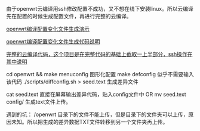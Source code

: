 由于openwrt云编译用ssh修改配置不成功，又不想在线下安装linux。所以云编译先在配置的时候生成配置文件，再进行完整的云编译。

[openwrt编译配置变化文件生成演示](https://p3terx.com/archives/build-openwrt-with-github-actions.html)

[openwrt编译配置变化文件生成代码说明](https://github.com/danshui-git/shuoming/blob/master/%E6%9C%AC%E5%9C%B0%E6%8F%90%E5%8F%96.config.md)

[完整的云编译代码，这个项目是在完整代码的基础上截取一上半部分，ssh操作在其中说明](https://github.com/P3TERX/Actions-OpenWrt)

cd openwrt && make menuconfig   图形化配置
make defconfig                  似乎不需要输入该代码
./scripts/diffconfig.sh > seed.text   生成差异文件


cat seed.text 直接在屏幕输出差异代码，贴入config文件中
OR
mv seed.text config/  生成text文件上传。


遇到的坑：
/openwrt 目录下的文件不能上传，但是目录下的文件夹可以上传，原因未知。所以把生成的差异数据TXT文件转移到另一个文件夹再上传。
